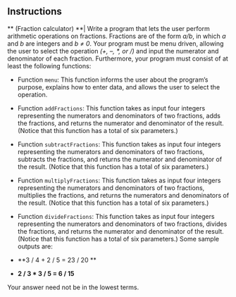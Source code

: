 ## Instructions
** (Fraction calculator) **| Write a program that lets the user perform arithmetic operations on fractions. Fractions are of the form _a/b_, in which _a_ and _b_ are integers and _b &#8800; 0_. Your program must be menu driven, allowing the user to select the operation _(+, –, *, or /)_ and input the numerator and denominator of each fraction. Furthermore, your program must consist of at least the following functions:
* Function `menu`: This function informs the user about the program’s purpose, explains how to enter data, and allows the user to select the operation.
* Function `addFractions`: This function takes as input four integers representing the numerators and denominators of two fractions, adds the fractions, and returns the numerator and denominator of the result. (Notice that this function has a total of six parameters.)
* Function `subtractFractions`: This function takes as input four integers representing the numerators and denominators of two fractions, subtracts the fractions, and returns the numerator and denominator of the result. (Notice that this function has a total of six parameters.)
* Function `multiplyFractions`: This function takes as input four integers representing the numerators and denominators of two fractions, multiplies the fractions, and returns the numerators and denominators of the result. (Notice that this function has a total of six parameters.)
*	Function `divideFractions`: This function takes as input four integers representing the numerators and denominators of two fractions, divides the fractions, and returns the numerator and denominator of the result. (Notice that this function has a total of six parameters.)
Some sample outputs are:

 *  **3 / 4 + 2 / 5 = 23 / 20 **
 * **2 / 3 * 3 / 5 = 6 / 15**


Your answer need not be in the lowest terms.

